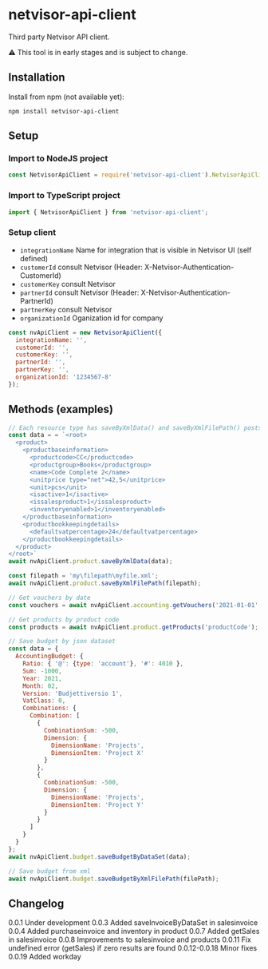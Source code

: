 # netvisor-api-client

Third party Netvisor API client.

:warning: This tool is in early stages and is subject to change.

## Installation

Install from npm (not available yet):

```
npm install netvisor-api-client
```

## Setup

### Import to NodeJS project

```javascript
const NetvisorApiClient = require('netvisor-api-client').NetvisorApiClient;
```

### Import to TypeScript project

```javascript
import { NetvisorApiClient } from 'netvisor-api-client';
```

### Setup client

- `integrationName` Name for integration that is visible in Netvisor UI (self defined)
- `customerId` consult Netvisor (Header: X-Netvisor-Authentication-CustomerId)
- `customerKey` consult Netvisor
- `partnerId` consult Netvisor (Header: X-Netvisor-Authentication-PartnerId)
- `partnerKey` consult Netvisor
- `organizationId` Oganization id for company

```javascript
const nvApiClient = new NetvisorApiClient({
  integrationName: '',
  customerId: '',
  customerKey: '',
  partnerId: '',
  partnerKey: '',
  organizationId: '1234567-8'
});
```

## Methods (examples)

```javascript
// Each resource type has saveByXmlData() and saveByXmlFilePath() posts (below examples with products):
const data = = `<root>
  <product>
    <productbaseinformation>
      <productcode>CC</productcode>
      <productgroup>Books</productgroup>
      <name>Code Complete 2</name>
      <unitprice type="net">42,5</unitprice>
      <unit>pcs</unit>
      <isactive>1</isactive>
      <issalesproduct>1</issalesproduct>
      <inventoryenabled>1</inventoryenabled>
    </productbaseinformation>
    <productbookkeepingdetails>
      <defaultvatpercentage>24</defaultvatpercentage>
    </productbookkeepingdetails>
  </product>
</root>`
await nvApiClient.product.saveByXmlData(data);

const filepath = 'my\filepath\myfile.xml';
await nvApiClient.product.saveByXmlFilePath(filepath);

// Get vouchers by date
const vouchers = await nvApiClient.accounting.getVouchers('2021-01-01', '2021-01-31');

// Get products by product code
const products = await nvApiClient.product.getProducts('productCode');

// Save budget by json dataset
const data = {
  AccountingBudget: {
    Ratio: { '@': {type: 'account'}, '#': 4010 },
    Sum: -1000,
    Year: 2021,
    Month: 02,
    Version: 'Budjettiversio 1',
    VatClass: 0,
    Combinations: {
      Combination: [
        {
          CombinationSum: -500,
          Dimension: {
            DimensionName: 'Projects',
            DimensionItem: 'Project X'
          }
        },
        {
          CombinationSum: -500,
          Dimension: {
            DimensionName: 'Projects',
            DimensionItem: 'Project Y'
          }
        }
      ]
    }
  }
};
await nvApiClient.budget.saveBudgetByDataSet(data);

// Save budget from xml
await nvApiClient.budget.saveBudgetByXmlFilePath(filePath);

```

## Changelog

0.0.1 Under development
0.0.3 Added saveInvoiceByDataSet in salesinvoice
0.0.4 Added purchaseinvoice and inventory in product
0.0.7 Added getSales in salesinvoice
0.0.8 Improvements to salesinvoice and products
0.0.11 Fix undefined error (getSales) if zero results are found
0.0.12-0.0.18 Minor fixes
0.0.19 Added workday
